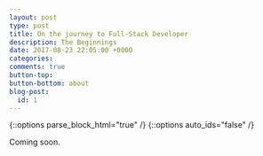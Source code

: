 ```yaml
---
layout: post
type: post
title: On the journey to Full-Stack Developer
description: The Beginnings
date: 2017-08-23 22:05:00 +0000
categories:
comments: true
button-top:
button-bottom: about
blog-post:
  id: 1
---
```


{::options parse_block_html="true" /}
{::options auto_ids="false" /}

Coming soon.

